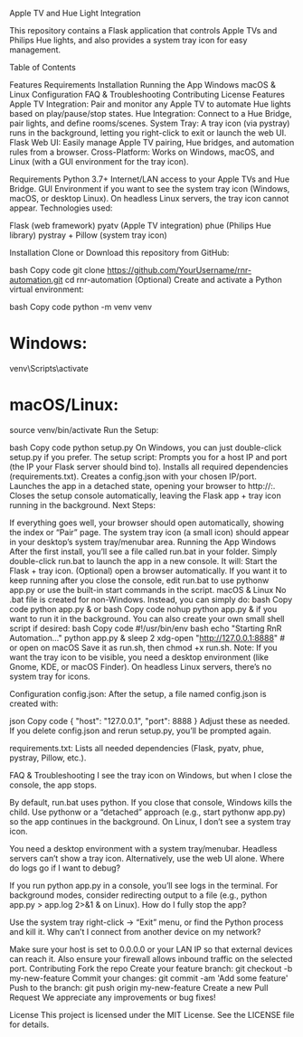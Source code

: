 Apple TV and Hue Light Integration

This repository contains a Flask application that controls Apple TVs and Philips Hue lights, and also provides a system tray icon for easy management.

Table of Contents

Features
Requirements
Installation
Running the App
Windows
macOS & Linux
Configuration
FAQ & Troubleshooting
Contributing
License
Features
Apple TV Integration: Pair and monitor any Apple TV to automate Hue lights based on play/pause/stop states.
Hue Integration: Connect to a Hue Bridge, pair lights, and define rooms/scenes.
System Tray: A tray icon (via pystray) runs in the background, letting you right-click to exit or launch the web UI.
Flask Web UI: Easily manage Apple TV pairing, Hue bridges, and automation rules from a browser.
Cross-Platform: Works on Windows, macOS, and Linux (with a GUI environment for the tray icon).

Requirements
Python 3.7+
Internet/LAN access to your Apple TVs and Hue Bridge.
GUI Environment if you want to see the system tray icon (Windows, macOS, or desktop Linux). On headless Linux servers, the tray icon cannot appear.
Technologies used:

Flask (web framework)
pyatv (Apple TV integration)
phue (Philips Hue library)
pystray + Pillow (system tray icon)


Installation
Clone or Download this repository from GitHub:

bash
Copy code
git clone https://github.com/YourUsername/rnr-automation.git
cd rnr-automation
(Optional) Create and activate a Python virtual environment:

bash
Copy code
python -m venv venv
# Windows:
venv\Scripts\activate
# macOS/Linux:
source venv/bin/activate
Run the Setup:

bash
Copy code
python setup.py
On Windows, you can just double-click setup.py if you prefer.
The setup script:
Prompts you for a host IP and port (the IP your Flask server should bind to).
Installs all required dependencies (requirements.txt).
Creates a config.json with your chosen IP/port.
Launches the app in a detached state, opening your browser to http://<host>:<port>.
Closes the setup console automatically, leaving the Flask app + tray icon running in the background.
Next Steps:

If everything goes well, your browser should open automatically, showing the index or “Pair” page.
The system tray icon (a small icon) should appear in your desktop’s system tray/menubar area.
Running the App
Windows
After the first install, you’ll see a file called run.bat in your folder.
Simply double-click run.bat to launch the app in a new console. It will:
Start the Flask + tray icon.
(Optional) open a browser automatically.
If you want it to keep running after you close the console, edit run.bat to use pythonw app.py or use the built-in start commands in the script.
macOS & Linux
No .bat file is created for non-Windows. Instead, you can simply do:
bash
Copy code
python app.py &
or
bash
Copy code
nohup python app.py &
if you want to run it in the background.
You can also create your own small shell script if desired:
bash
Copy code
#!/usr/bin/env bash
echo "Starting RnR Automation..."
python app.py &
sleep 2
xdg-open "http://127.0.0.1:8888"  # or open on macOS
Save it as run.sh, then chmod +x run.sh.
Note: If you want the tray icon to be visible, you need a desktop environment (like Gnome, KDE, or macOS Finder). On headless Linux servers, there’s no system tray for icons.

Configuration
config.json:
After the setup, a file named config.json is created with:

json
Copy code
{
  "host": "127.0.0.1",
  "port": 8888
}
Adjust these as needed. If you delete config.json and rerun setup.py, you’ll be prompted again.

requirements.txt:
Lists all needed dependencies (Flask, pyatv, phue, pystray, Pillow, etc.).

FAQ & Troubleshooting
I see the tray icon on Windows, but when I close the console, the app stops.

By default, run.bat uses python. If you close that console, Windows kills the child. Use pythonw or a “detached” approach (e.g., start pythonw app.py) so the app continues in the background.
On Linux, I don’t see a system tray icon.

You need a desktop environment with a system tray/menubar. Headless servers can’t show a tray icon. Alternatively, use the web UI alone.
Where do logs go if I want to debug?

If you run python app.py in a console, you’ll see logs in the terminal. For background modes, consider redirecting output to a file (e.g., python app.py > app.log 2>&1 & on Linux).
How do I fully stop the app?

Use the system tray right-click -> “Exit” menu, or find the Python process and kill it.
Why can’t I connect from another device on my network?

Make sure your host is set to 0.0.0.0 or your LAN IP so that external devices can reach it. Also ensure your firewall allows inbound traffic on the selected port.
Contributing
Fork the repo
Create your feature branch: git checkout -b my-new-feature
Commit your changes: git commit -am 'Add some feature'
Push to the branch: git push origin my-new-feature
Create a new Pull Request
We appreciate any improvements or bug fixes!

License
This project is licensed under the MIT License. See the LICENSE file for details.

